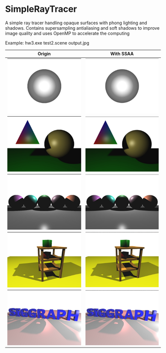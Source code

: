 # SimpleRayTracer
A simple ray tracer handling opaque surfaces with phong lighting and shadows. Contains supersampling antialiasing and soft shadows to improve image quality and uses OpenMP to accelerate the computing

Example: hw3.exe test2.scene output.jpg

|  Origin   | With SSAA  |
|  ----  | ----  |
| ![image](https://raw.githubusercontent.com/CyxFTS/SimpleRayTracer/master/output/000.jpg)  | ![image](https://raw.githubusercontent.com/CyxFTS/SimpleRayTracer/master/output/001.jpg) |
| ![image](https://raw.githubusercontent.com/CyxFTS/SimpleRayTracer/master/output/002.jpg)  | ![image](https://raw.githubusercontent.com/CyxFTS/SimpleRayTracer/master/output/003.jpg) |
| ![image](https://raw.githubusercontent.com/CyxFTS/SimpleRayTracer/master/output/004.jpg)  | ![image](https://raw.githubusercontent.com/CyxFTS/SimpleRayTracer/master/output/005.jpg) |
| ![image](https://raw.githubusercontent.com/CyxFTS/SimpleRayTracer/master/output/006.jpg)  | ![image](https://raw.githubusercontent.com/CyxFTS/SimpleRayTracer/master/output/007.jpg) |
| ![image](https://raw.githubusercontent.com/CyxFTS/SimpleRayTracer/master/output/008.jpg)  | ![image](https://raw.githubusercontent.com/CyxFTS/SimpleRayTracer/master/output/009.jpg) |